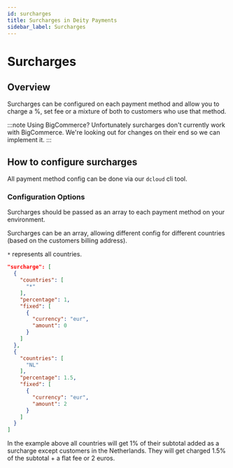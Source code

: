 ```yaml
---
id: surcharges
title: Surcharges in Deity Payments
sidebar_label: Surcharges
---
```


# Surcharges

## Overview

Surcharges can be configured on each payment method and allow you to charge a %, set fee or a mixture of both to customers who use that method.

:::note Using BigCommerce?
Unfortunately surcharges don't currently work with BigCommerce. We're looking out for changes on their end so we can implement it.
:::

## How to configure surcharges

All payment method config can be done via our `dcloud` cli tool.

### Configuration Options

Surcharges should be passed as an array to each payment method on your environment.  

Surcharges can be an array, allowing different config for different countries (based on the customers billing address).

`*` represents all countries.

```json
"surcharge": [
  {
    "countries": [
      "*"
    ],
    "percentage": 1,
    "fixed": [
      {
        "currency": "eur",
        "amount": 0
      }
    ]
  },
  {
    "countries": [
      "NL"
    ],
    "percentage": 1.5,
    "fixed": [
      {
        "currency": "eur",
        "amount": 2
      }
    ]
  }
]
```

In the example above all countries will get 1% of their subtotal added as a surcharge except customers in the Netherlands. They will get charged 1.5% of the subtotal + a flat fee or 2 euros.
